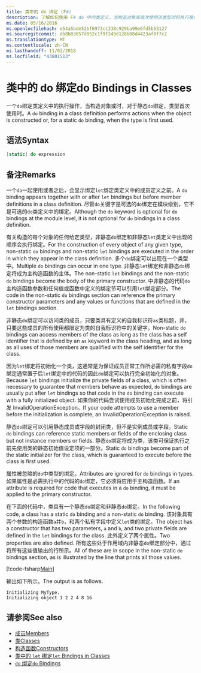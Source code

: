 ```yaml
---
title: 类中的 do 绑定 (F#)
description: 了解如何使用 F# do 中的类定义，当构造对象或首次使用该类型时将执行操作的绑定。
ms.date: 05/16/2016
ms.openlocfilehash: e54a5bde52bf6973cc338c929ba99e6fd5b53127
ms.sourcegitcommit: db8b83057d052c1f9f249d128b08d4423af0f7c2
ms.translationtype: MT
ms.contentlocale: zh-CN
ms.lasthandoff: 11/02/2018
ms.locfileid: "43801513"
---
```

# <a name="do-bindings-in-classes"></a><span data-ttu-id="9cc4f-103">类中的 do 绑定</span><span class="sxs-lookup"><span data-stu-id="9cc4f-103">do Bindings in Classes</span></span>

<span data-ttu-id="9cc4f-104">一个`do`绑定类定义中的执行操作，当构造对象或时，对于静态`do`绑定，类型首次使用时。</span><span class="sxs-lookup"><span data-stu-id="9cc4f-104">A `do` binding in a class definition performs actions when the object is constructed or, for a static `do` binding, when the type is first used.</span></span>

## <a name="syntax"></a><span data-ttu-id="9cc4f-105">语法</span><span class="sxs-lookup"><span data-stu-id="9cc4f-105">Syntax</span></span>

```fsharp
[static] do expression
```

## <a name="remarks"></a><span data-ttu-id="9cc4f-106">备注</span><span class="sxs-lookup"><span data-stu-id="9cc4f-106">Remarks</span></span>

<span data-ttu-id="9cc4f-107">一个`do`一起使用或者之后，会显示绑定`let`绑定类定义中的成员定义之前。</span><span class="sxs-lookup"><span data-stu-id="9cc4f-107">A `do` binding appears together with or after `let` bindings but before member definitions in a class definition.</span></span> <span data-ttu-id="9cc4f-108">尽管`do`关键字是可选的`do`绑定在模块级别，它不是可选的`do`类定义中的绑定。</span><span class="sxs-lookup"><span data-stu-id="9cc4f-108">Although the `do` keyword is optional for `do` bindings at the module level, it is not optional for `do` bindings in a class definition.</span></span>

<span data-ttu-id="9cc4f-109">有关构造的每个对象的任何给定类型，非静态`do`绑定和非静态`let`类定义中出现的顺序会执行绑定。</span><span class="sxs-lookup"><span data-stu-id="9cc4f-109">For the construction of every object of any given type, non-static `do` bindings and non-static `let` bindings are executed in the order in which they appear in the class definition.</span></span> <span data-ttu-id="9cc4f-110">多个`do`绑定可以出现在一个类型中。</span><span class="sxs-lookup"><span data-stu-id="9cc4f-110">Multiple `do` bindings can occur in one type.</span></span> <span data-ttu-id="9cc4f-111">非静态`let`绑定和非静态`do`绑定将成为主构造函数的主体。</span><span class="sxs-lookup"><span data-stu-id="9cc4f-111">The non-static `let` bindings and the non-static `do` bindings become the body of the primary constructor.</span></span> <span data-ttu-id="9cc4f-112">中非静态的代码`do`主构造函数参数和任何值或函数中定义的绑定节可以引用`let`绑定部分。</span><span class="sxs-lookup"><span data-stu-id="9cc4f-112">The code in the non-static `do` bindings section can reference the primary constructor parameters and any values or functions that are defined in the `let` bindings section.</span></span>

<span data-ttu-id="9cc4f-113">非静态`do`绑定可以访问类的成员，只要类具有定义的自我标识符`as`类标题，并，只要这些成员的所有使用都限定为类的自我标识符中的关键字。</span><span class="sxs-lookup"><span data-stu-id="9cc4f-113">Non-static `do` bindings can access members of the class as long as the class has a self identifier that is defined by an `as` keyword in the class heading, and as long as all uses of those members are qualified with the self identifier for the class.</span></span>

<span data-ttu-id="9cc4f-114">因为`let`绑定将初始化一个类，这通常是为保证成员正常工作所必需的私有字段`do`绑定通常置于后`let`绑定中的代码的因此`do`绑定可以执行完全初始化的对象。</span><span class="sxs-lookup"><span data-stu-id="9cc4f-114">Because `let` bindings initialize the private fields of a class, which is often necessary to guarantee that members behave as expected, `do` bindings are usually put after `let` bindings so that code in the `do` binding can execute with a fully initialized object.</span></span> <span data-ttu-id="9cc4f-115">如果你的代码尝试使用成员初始化完成之前，将引发 InvalidOperationException。</span><span class="sxs-lookup"><span data-stu-id="9cc4f-115">If your code attempts to use a member before the initialization is complete, an InvalidOperationException is raised.</span></span>

<span data-ttu-id="9cc4f-116">静态`do`绑定可以引用静态成员或字段的封闭类，但不是实例成员或字段。</span><span class="sxs-lookup"><span data-stu-id="9cc4f-116">Static `do` bindings can reference static members or fields of the enclosing class but not instance members or fields.</span></span> <span data-ttu-id="9cc4f-117">静态`do`绑定将成为类，该类可保证执行之前先使用类的静态初始值设定项的一部分。</span><span class="sxs-lookup"><span data-stu-id="9cc4f-117">Static `do` bindings become part of the static initializer for the class, which is guaranteed to execute before the class is first used.</span></span>

<span data-ttu-id="9cc4f-118">属性被忽略的`do`中类型的绑定。</span><span class="sxs-lookup"><span data-stu-id="9cc4f-118">Attributes are ignored for `do` bindings in types.</span></span> <span data-ttu-id="9cc4f-119">如果属性是必需执行中的代码的`do`绑定，它必须将应用于主构造函数。</span><span class="sxs-lookup"><span data-stu-id="9cc4f-119">If an attribute is required for code that executes in a `do` binding, it must be applied to the primary constructor.</span></span>

<span data-ttu-id="9cc4f-120">在下面的代码中，类具有一个静态`do`绑定和非静态`do`绑定。</span><span class="sxs-lookup"><span data-stu-id="9cc4f-120">In the following code, a class has a static `do` binding and a non-static `do` binding.</span></span> <span data-ttu-id="9cc4f-121">该对象具有两个参数的构造函数`a`并`b`，和两个私有字段中定义`let`类的绑定。</span><span class="sxs-lookup"><span data-stu-id="9cc4f-121">The object has a constructor that has two parameters, `a` and `b`, and two private fields are defined in the `let` bindings for the class.</span></span> <span data-ttu-id="9cc4f-122">此外定义了两个属性。</span><span class="sxs-lookup"><span data-stu-id="9cc4f-122">Two properties are also defined.</span></span> <span data-ttu-id="9cc4f-123">所有这些处于作用域内非静态`do`绑定部分中，通过将所有这些值输出的行所示。</span><span class="sxs-lookup"><span data-stu-id="9cc4f-123">All of these are in scope in the non-static `do` bindings section, as is illustrated by the line that prints all those values.</span></span>

[!code-fsharp[Main](../../../../samples/snippets/fsharp/lang-ref-1/snippet3101.fs)]

<span data-ttu-id="9cc4f-124">输出如下所示。</span><span class="sxs-lookup"><span data-stu-id="9cc4f-124">The output is as follows.</span></span>

```console
Initializing MyType.
Initializing object 1 2 2 4 8 16
```

## <a name="see-also"></a><span data-ttu-id="9cc4f-125">请参阅</span><span class="sxs-lookup"><span data-stu-id="9cc4f-125">See also</span></span>

- [<span data-ttu-id="9cc4f-126">成员</span><span class="sxs-lookup"><span data-stu-id="9cc4f-126">Members</span></span>](index.md)
- [<span data-ttu-id="9cc4f-127">类</span><span class="sxs-lookup"><span data-stu-id="9cc4f-127">Classes</span></span>](../classes.md)
- [<span data-ttu-id="9cc4f-128">构造函数</span><span class="sxs-lookup"><span data-stu-id="9cc4f-128">Constructors</span></span>](constructors.md)
- [<span data-ttu-id="9cc4f-129">类中的 `let` 绑定</span><span class="sxs-lookup"><span data-stu-id="9cc4f-129">`let` Bindings in Classes</span></span>](let-bindings-in-classes.md)
- [<span data-ttu-id="9cc4f-130">`do` 绑定</span><span class="sxs-lookup"><span data-stu-id="9cc4f-130">`do` Bindings</span></span>](../functions/do-Bindings.md)
